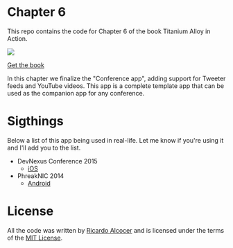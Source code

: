 # Chapter 6

This repo contains the code for Chapter 6 of the book Titanium Alloy in Action.

![](http://drops.ricardoalcocer.com/drops/taia_cover_github-07GyoFXHsF.png)

[Get the book](http://bit.ly/alloybook)

In this chapter we finalize the "Conference app", adding support for Tweeter feeds and YouTube videos.  This app is a complete template app that can be used as the companion app for any conference.

# Sigthings

Below a list of this app being used in real-life.  Let me know if you're using it and I'll add you to the list.

* DevNexus Conference 2015
	* [iOS](https://itunes.apple.com/US/app/id963526236?mt=8)
* PhreakNIC 2014
	* [Android](https://play.google.com/store/apps/details?id=com.sophrinix.phreaknic)

# License

All the code was written by [Ricardo Alcocer](http://twitter.com/ricardoalcocer) and is licensed under the terms of the [MIT License](http://alco.mit-license.org).